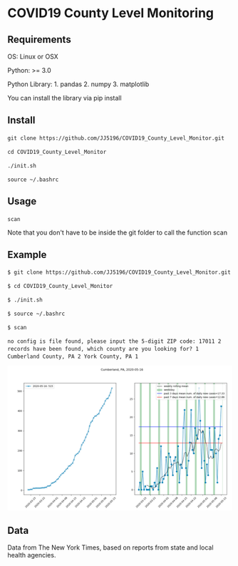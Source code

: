 # COVID19 County Level Monitoring

## Requirements

OS: Linux or OSX

Python: >= 3.0

Python Library:
	1. pandas
	2. numpy
	3. matplotlib

You can install the library via pip install

## Install
`git clone https://github.com/JJ5196/COVID19_County_Level_Monitor.git`

`cd COVID19_County_Level_Monitor`

`./init.sh`

`source ~/.bashrc`

## Usage
`scan`

Note that you don't have to be inside the git folder to call the function scan

## Example

`$ git clone https://github.com/JJ5196/COVID19_County_Level_Monitor.git`

`$ cd COVID19_County_Level_Monitor`

`$ ./init.sh`

`$ source ~/.bashrc`

`$ scan`

`no config is file found, please input the 5-digit ZIP code: 17011
2 records have been found, which county are you looking for?
    1 Cumberland County, PA
    2 York County, PA
1`

![](https://github.com/JJ5196/COVID19_County_Level_Monitor/blob/master/output_example.png)

## Data

Data from The New York Times, based on reports from state and local health agencies.
